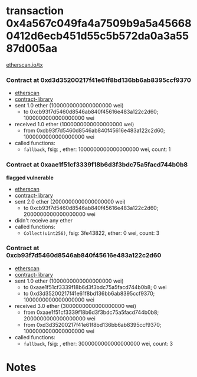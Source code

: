 # transaction 0x4a567c049fa4a7509b9a5a456680412d6ecb451d55c5b572da0a3a5587d005aa

[etherscan.io/tx](https://etherscan.io/tx/0x4a567c049fa4a7509b9a5a456680412d6ecb451d55c5b572da0a3a5587d005aa)


### Contract at 0xd3d35200217f41e61f8bd136bb6ab8395ccf9370

* [etherscan](https://etherscan.io/address/0xd3d35200217f41e61f8bd136bb6ab8395ccf9370)
* [contract-library](https://contract-library.com/contracts/Ethereum/d3d35200217f41e61f8bd136bb6ab8395ccf9370)
* sent 1.0 ether (1000000000000000000 wei)
    * to 0xcb93f7d5460d8546ab840f45616e483a122c2d60; 1000000000000000000 wei
* received 1.0 ether (1000000000000000000 wei)
    * from 0xcb93f7d5460d8546ab840f45616e483a122c2d60; 1000000000000000000 wei
* called functions:
    * `fallback`, fsig: , ether: 1000000000000000000 wei, count: 1


### Contract at 0xaae1f51cf3339f18b6d3f3bdc75a5facd744b0b8

**flagged vulnerable**

* [etherscan](https://etherscan.io/address/0xaae1f51cf3339f18b6d3f3bdc75a5facd744b0b8)
* [contract-library](https://contract-library.com/contracts/Ethereum/aae1f51cf3339f18b6d3f3bdc75a5facd744b0b8)
* sent 2.0 ether (2000000000000000000 wei)
    * to 0xcb93f7d5460d8546ab840f45616e483a122c2d60; 2000000000000000000 wei
* didn't receive any ether
* called functions:
    * `Collect(uint256)`, fsig: 3fe43822, ether: 0 wei, count: 3


### Contract at 0xcb93f7d5460d8546ab840f45616e483a122c2d60

* [etherscan](https://etherscan.io/address/0xcb93f7d5460d8546ab840f45616e483a122c2d60)
* [contract-library](https://contract-library.com/contracts/Ethereum/cb93f7d5460d8546ab840f45616e483a122c2d60)
* sent 1.0 ether (1000000000000000000 wei)
    * to 0xaae1f51cf3339f18b6d3f3bdc75a5facd744b0b8; 0 wei
    * to 0xd3d35200217f41e61f8bd136bb6ab8395ccf9370; 1000000000000000000 wei
* received 3.0 ether (3000000000000000000 wei)
    * from 0xaae1f51cf3339f18b6d3f3bdc75a5facd744b0b8; 2000000000000000000 wei
    * from 0xd3d35200217f41e61f8bd136bb6ab8395ccf9370; 1000000000000000000 wei
* called functions:
    * `fallback`, fsig: , ether: 3000000000000000000 wei, count: 3

# Notes

